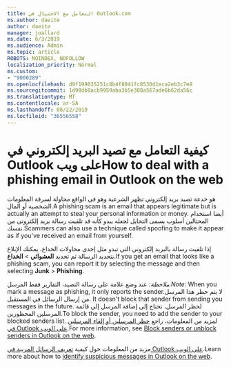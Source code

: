 ```yaml
---
title: التعامل مع الاحتيال في Outlook.com
ms.author: daeite
author: daeite
manager: joallard
ms.date: 6/3/2019
ms.audience: Admin
ms.topic: article
ROBOTS: NOINDEX, NOFOLLOW
localization_priority: Normal
ms.custom:
- "9000289"
ms.openlocfilehash: d9f199035251c8b4f8041fc8530d1eca2eb3c7e8
ms.sourcegitcommit: 1d98db8acb9959aba3b5e308a567ade6b62da56c
ms.translationtype: MT
ms.contentlocale: ar-SA
ms.lasthandoff: 08/22/2019
ms.locfileid: "36556558"
---
```

# <a name="how-to-deal-with-a-phishing-email-in-outlook-on-the-web"></a><span data-ttu-id="50189-102">كيفية التعامل مع تصيد البريد إلكتروني في Outlook على ويب</span><span class="sxs-lookup"><span data-stu-id="50189-102">How to deal with a phishing email in Outlook on the web</span></span>

<span data-ttu-id="50189-103">هو خدعة تصيد بريد إلكتروني تظهر الشرعية وهو في الواقع محاولة لسرقة المعلومات الشخصية أو المال.</span><span class="sxs-lookup"><span data-stu-id="50189-103">A phishing scam is an email that appears legitimate but is actually an attempt to steal your personal information or money.</span></span> <span data-ttu-id="50189-104">أيضا استخدام المحتالين أسلوب يسمى التحايل لجعله يبدو كأنه قد تلقيت رسالة بريد إلكتروني من نفسك.</span><span class="sxs-lookup"><span data-stu-id="50189-104">Scammers can also use a technique called spoofing to make it appear as if you've received an email from yourself.</span></span>

<span data-ttu-id="50189-105">إذا تلقيت رسالة بالبريد إلكتروني التي تبدو مثل إحدى محاولات الخداع، يمكنك الإبلاغ بتحديد الرسالة ثم تحديد **العشوائي** > **الخداع**.</span><span class="sxs-lookup"><span data-stu-id="50189-105">If you get an email that looks like a phishing scam, you can report it by selecting the message and then selecting **Junk** > **Phishing**.</span></span>

<span data-ttu-id="50189-106">*ملاحظة:* عند وضع علامة على رسالة التصيد، التقارير فقط المرسل.</span><span class="sxs-lookup"><span data-stu-id="50189-106">*Note:* When you mark a message as phishing, it only reports the sender.</span></span><span data-ttu-id="50189-107">لا يتم حظر هذا المرسل من إرسال الرسائل في المستقبل.</span><span class="sxs-lookup"><span data-stu-id="50189-107"> It doesn't block that sender from sending you messages in the future.</span></span> <span data-ttu-id="50189-108">لحظر المرسل، تحتاج إلى إضافة المرسل إلى قائمة المرسلين المحظورين.</span><span class="sxs-lookup"><span data-stu-id="50189-108">To block the sender, you need to add the sender to your blocked senders list.</span></span> <span data-ttu-id="50189-109">لمزيد من المعلومات، راجع [حظر المرسلين أو إلغاء المرسلين في Outlook على الويب](https://support.office.com/article/9bf812d4-6995-4d19-901a-76d6e26939b0).</span><span class="sxs-lookup"><span data-stu-id="50189-109">For more information, see [Block senders or unblock senders in Outlook on the web](https://support.office.com/article/9bf812d4-6995-4d19-901a-76d6e26939b0).</span></span>

<span data-ttu-id="50189-110">مزيد من المعلومات حول كيفية [تعريف الرسائل المريبة في Outlook على الويب](https://support.office.com/article/3d44102b-6ce3-4f7c-a359-b623bec82206).</span><span class="sxs-lookup"><span data-stu-id="50189-110">Learn more about how to [identify suspicious messages in Outlook on the web](https://support.office.com/article/3d44102b-6ce3-4f7c-a359-b623bec82206).</span></span>